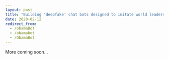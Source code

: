 ```yaml
---
layout: post
title: "Building 'deepfake' chat bots designed to imitate world leaders"
date: 2020-02-12
redirect_from:
  - /obamaBot
  - /obamabot
  - /ObamaBot
---
```

More coming soon...
